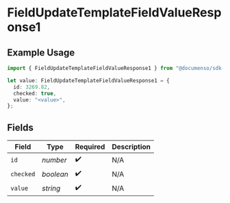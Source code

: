 # FieldUpdateTemplateFieldValueResponse1

## Example Usage

```typescript
import { FieldUpdateTemplateFieldValueResponse1 } from "@documenso/sdk-typescript/models/operations";

let value: FieldUpdateTemplateFieldValueResponse1 = {
  id: 3269.82,
  checked: true,
  value: "<value>",
};
```

## Fields

| Field              | Type               | Required           | Description        |
| ------------------ | ------------------ | ------------------ | ------------------ |
| `id`               | *number*           | :heavy_check_mark: | N/A                |
| `checked`          | *boolean*          | :heavy_check_mark: | N/A                |
| `value`            | *string*           | :heavy_check_mark: | N/A                |